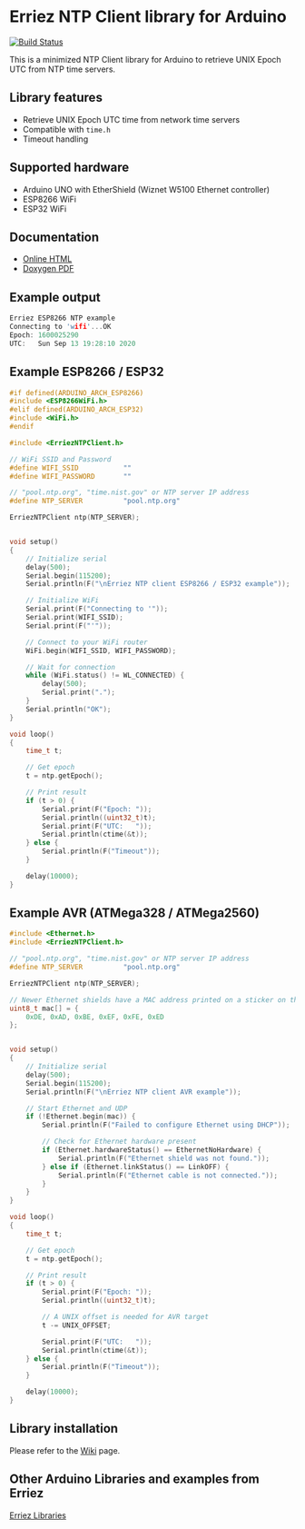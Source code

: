 # Erriez NTP Client library for Arduino
[![Build Status](https://travis-ci.org/Erriez/ErriezNTPClient.svg?branch=master)](https://travis-ci.org/Erriez/ErriezNTPClient)

This is a minimized NTP Client library for Arduino to retrieve UNIX Epoch UTC from NTP time servers.


## Library features

* Retrieve UNIX Epoch UTC time from network time servers
* Compatible with `time.h`
* Timeout handling


## Supported hardware

* Arduino UNO with EtherShield (Wiznet W5100 Ethernet controller)
* ESP8266 WiFi
* ESP32 WiFi


## Documentation

- [Online HTML](https://erriez.github.io/ErriezNTPClient)
- [Doxygen PDF](https://github.com/Erriez/ErriezNTPClient/raw/master/ErriezNTPClient.pdf)


## Example output

```c++
Erriez ESP8266 NTP example
Connecting to 'wifi'...OK
Epoch: 1600025290
UTC:   Sun Sep 13 19:28:10 2020
```


## Example ESP8266 / ESP32

```c++
#if defined(ARDUINO_ARCH_ESP8266)
#include <ESP8266WiFi.h>
#elif defined(ARDUINO_ARCH_ESP32)
#include <WiFi.h>
#endif

#include <ErriezNTPClient.h>

// WiFi SSID and Password
#define WIFI_SSID           ""
#define WIFI_PASSWORD       ""

// "pool.ntp.org", "time.nist.gov" or NTP server IP address
#define NTP_SERVER          "pool.ntp.org"

ErriezNTPClient ntp(NTP_SERVER);


void setup()
{
    // Initialize serial
    delay(500);
    Serial.begin(115200);
    Serial.println(F("\nErriez NTP client ESP8266 / ESP32 example"));

    // Initialize WiFi
    Serial.print(F("Connecting to '"));
    Serial.print(WIFI_SSID);
    Serial.print(F("'"));

    // Connect to your WiFi router
    WiFi.begin(WIFI_SSID, WIFI_PASSWORD);

    // Wait for connection
    while (WiFi.status() != WL_CONNECTED) {
        delay(500);
        Serial.print(".");
    }
    Serial.println("OK");
}

void loop()
{
    time_t t;

    // Get epoch
    t = ntp.getEpoch();

    // Print result
    if (t > 0) {
        Serial.print(F("Epoch: "));
        Serial.println((uint32_t)t);
        Serial.print(F("UTC:   "));
        Serial.println(ctime(&t));
    } else {
        Serial.println(F("Timeout"));
    }

    delay(10000);
}
```


## Example AVR (ATMega328 / ATMega2560)

```c++
#include <Ethernet.h>
#include <ErriezNTPClient.h>

// "pool.ntp.org", "time.nist.gov" or NTP server IP address
#define NTP_SERVER          "pool.ntp.org"

ErriezNTPClient ntp(NTP_SERVER);

// Newer Ethernet shields have a MAC address printed on a sticker on the shield
uint8_t mac[] = {
    0xDE, 0xAD, 0xBE, 0xEF, 0xFE, 0xED
};


void setup()
{
    // Initialize serial
    delay(500);
    Serial.begin(115200);
    Serial.println(F("\nErriez NTP client AVR example"));

    // Start Ethernet and UDP
    if (!Ethernet.begin(mac)) {
        Serial.println(F("Failed to configure Ethernet using DHCP"));

        // Check for Ethernet hardware present
        if (Ethernet.hardwareStatus() == EthernetNoHardware) {
            Serial.println(F("Ethernet shield was not found."));
        } else if (Ethernet.linkStatus() == LinkOFF) {
            Serial.println(F("Ethernet cable is not connected."));
        }
    }
}

void loop()
{
    time_t t;

    // Get epoch
    t = ntp.getEpoch();

    // Print result
    if (t > 0) {
        Serial.print(F("Epoch: "));
        Serial.println((uint32_t)t);

        // A UNIX offset is needed for AVR target
        t -= UNIX_OFFSET;

        Serial.print(F("UTC:   "));
        Serial.println(ctime(&t));
    } else {
        Serial.println(F("Timeout"));
    }

    delay(10000);
}
```


## Library installation

Please refer to the [Wiki](https://github.com/Erriez/ErriezArduinoLibraries/wiki) page.


## Other Arduino Libraries and examples from Erriez

[Erriez Libraries](https://github.com/Erriez/ErriezArduinoLibraries)

